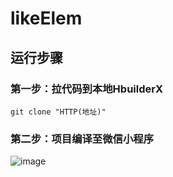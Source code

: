 # likeElem

## 运行步骤

### 第一步：拉代码到本地HbuilderX

``` git clone HTTP地址
git clone "HTTP(地址)"
```

### 第二步：项目编译至微信小程序

![image](https://github.com/Orange200/likeElem/assets/65278755/fd297197-dff9-4038-9fb3-fa278dfdfb01)

